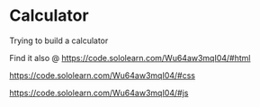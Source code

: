 # Calculator

Trying to build a calculator

Find it also @ 
https://code.sololearn.com/Wu64aw3mqI04/#html

https://code.sololearn.com/Wu64aw3mqI04/#css

https://code.sololearn.com/Wu64aw3mqI04/#js
